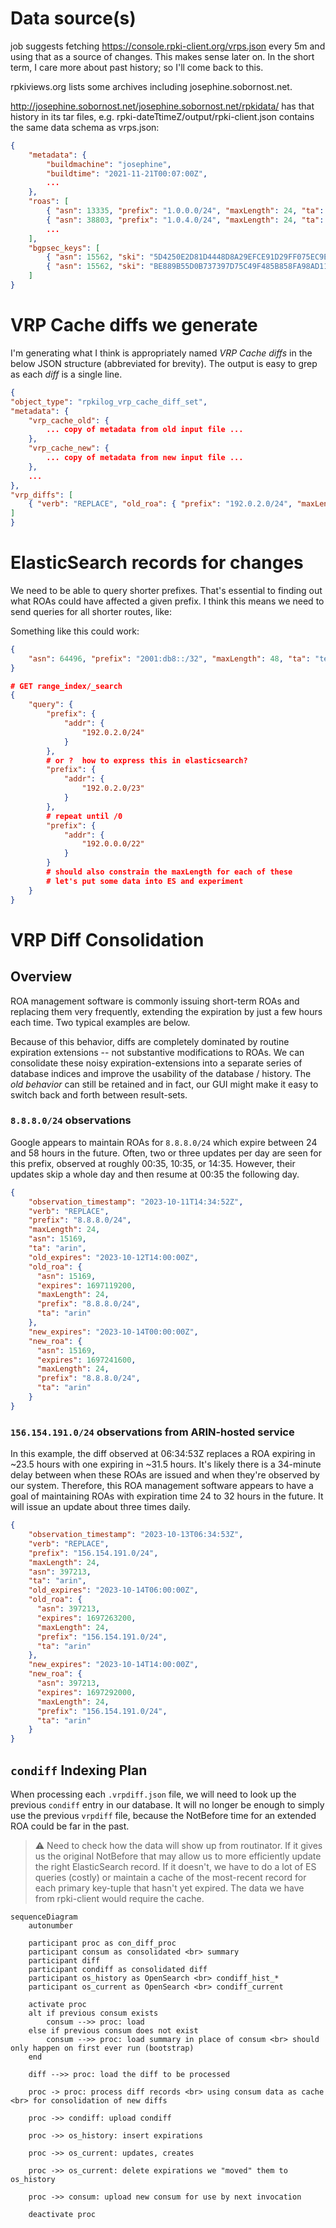 # Data source(s)

job suggests fetching https://console.rpki-client.org/vrps.json every 5m
and using that as a source of changes.  This makes sense later on.  In the
short term, I care more about past history; so I'll come back to this.

rpkiviews.org lists some archives including josephine.sobornost.net.

http://josephine.sobornost.net/josephine.sobornost.net/rpkidata/ has that
history in its tar files, e.g. rpki-dateTtimeZ/output/rpki-client.json
contains the same data schema as vrps.json:

```json
{
    "metadata": {
        "buildmachine": "josephine",
        "buildtime": "2021-11-21T00:07:00Z",
        ...
    },
    "roas": [
        { "asn": 13335, "prefix": "1.0.0.0/24", "maxLength": 24, "ta": "apnic", "expires": 1637590711 },
        { "asn": 38803, "prefix": "1.0.4.0/24", "maxLength": 24, "ta": "apnic", "expires": 1637584003 },
        ...
    ],
	"bgpsec_keys": [
		{ "asn": 15562, "ski": "5D4250E2D81D4448D8A29EFCE91D29FF075EC9E2", "pubkey": "MFkwEwYHKoZIzj0CAQYIKoZIzj0DAQcDQgAEgFcjQ/g//LAQerAH2Mpp+GucoDAGBbhIqD33wNPsXxnAGb+mtZ7XQrVO9DQ6UlAShtig5+QfEKpTtFgiqfiAFQ==", "ta": "ripe", "expires": 1668013479 },
		{ "asn": 15562, "ski": "BE889B55D0B737397D75C49F485B858FA98AD11F", "pubkey": "MFkwEwYHKoZIzj0CAQYIKoZIzj0DAQcDQgAE4FxJr0n2bux1uX1Evl+QWwZYvIadPjLuFX2mxqKuAGUhKnr7VLLDgrE++l9p5eH2kWTNVAN22FUU3db/RKpE2w==", "ta": "ripe", "expires": 1668013483 }
	]
}
```

# VRP Cache diffs we generate 

I'm generating what I think is appropriately named *VRP Cache diffs* in the
below JSON structure (abbreviated for brevity).  The output is easy to grep
as each *diff* is a single line.

```json
{
"object_type": "rpkilog_vrp_cache_diff_set",
"metadata": {
    "vrp_cache_old": {
        ... copy of metadata from old input file ...
    },
    "vrp_cache_new": {
        ... copy of metadata from new input file ...
    },
    ...
},
"vrp_diffs": [
    { "verb": "REPLACE", "old_roa": { "prefix": "192.0.2.0/24", "maxLength": 22, "asn": 64496, "expires": 1637509817, "ta": "test" }, "new_roa": { "prefix": "192.0.2.0/24", "maxLength": 24, "asn": 64496, "expires": 1637539219, "ta": "test" } },
]
}
```

# ElasticSearch records for changes

We need to be able to query shorter prefixes.  That's essential to finding out what ROAs could have
affected a given prefix.  I think this means we need to send queries for all shorter routes, like:

Something like this could work:
```json
{
    "asn": 64496, "prefix": "2001:db8::/32", "maxLength": 48, "ta": "test-rir", "expires": 12345
}
```

```json
# GET range_index/_search
{
    "query": {
        "prefix": {
            "addr": {
                "192.0.2.0/24"
            }
        },
        # or ?  how to express this in elasticsearch?
        "prefix": {
            "addr": {
                "192.0.2.0/23"
            }
        },
        # repeat until /0
        "prefix": {
            "addr": {
                "192.0.0.0/22"
            }
        }
        # should also constrain the maxLength for each of these
        # let's put some data into ES and experiment
    }
}
```

# VRP Diff Consolidation

## Overview

ROA management software is commonly issuing short-term ROAs and replacing them very frequently, extending
the expiration by just a few hours each time.  Two typical examples are below.

Because of this behavior, diffs are completely dominated by routine expiration extensions -- not substantive
modifications to ROAs.  We can consolidate these noisy expiration-extensions into a separate series of
database indices and improve the usability of the database / history.  The _old behavior_ can still be
retained and in fact, our GUI might make it easy to switch back and forth between result-sets.

### `8.8.8.0/24` observations

Google appears to maintain ROAs for `8.8.8.0/24` which expire between 24 and 58 hours in the future.
Often, two or three updates per day are seen for this prefix, observed at roughly 00:35, 10:35, or 14:35.
However, their updates skip a whole day and then resume at 00:35 the following day.

```json
{
    "observation_timestamp": "2023-10-11T14:34:52Z",
    "verb": "REPLACE",
    "prefix": "8.8.8.0/24",
    "maxLength": 24,
    "asn": 15169,
    "ta": "arin",
    "old_expires": "2023-10-12T14:00:00Z",
    "old_roa": {
      "asn": 15169,
      "expires": 1697119200,
      "maxLength": 24,
      "prefix": "8.8.8.0/24",
      "ta": "arin"
    },
    "new_expires": "2023-10-14T00:00:00Z",
    "new_roa": {
      "asn": 15169,
      "expires": 1697241600,
      "maxLength": 24,
      "prefix": "8.8.8.0/24",
      "ta": "arin"
    }
}
```

### `156.154.191.0/24` observations from ARIN-hosted service

In this example, the diff observed at 06:34:53Z replaces a ROA expiring in ~23.5 hours with one expiring
in ~31.5 hours.  It's likely there is a 34-minute delay between when these ROAs are issued and when they're
observed by our system.  Therefore, this ROA management software appears to have a goal of maintaining
ROAs with expiration time 24 to 32 hours in the future.  It will issue an update about three times daily.

```json
{
    "observation_timestamp": "2023-10-13T06:34:53Z",
    "verb": "REPLACE",
    "prefix": "156.154.191.0/24",
    "maxLength": 24,
    "asn": 397213,
    "ta": "arin",
    "old_expires": "2023-10-14T06:00:00Z",
    "old_roa": {
      "asn": 397213,
      "expires": 1697263200,
      "maxLength": 24,
      "prefix": "156.154.191.0/24",
      "ta": "arin"
    },
    "new_expires": "2023-10-14T14:00:00Z",
    "new_roa": {
      "asn": 397213,
      "expires": 1697292000,
      "maxLength": 24,
      "prefix": "156.154.191.0/24",
      "ta": "arin"
    }
}
```

## `condiff` Indexing Plan

When processing each `.vrpdiff.json` file, we will need to look up the previous `condiff` entry in our
database.  It will no longer be enough to simply  use the previous `vrpdiff` file, because the NotBefore 
time for an extended ROA could be far in the past.

> ⚠️ Need to check how the data will show up from routinator.  If it gives us the original NotBefore that
> may allow us to more efficiently update the right ElasticSearch record.  If it doesn't, we have to
> do a lot of ES queries (costly) or maintain a cache of the most-recent record for each primary key-tuple
> that hasn't yet expired.  The data we have from rpki-client would require the cache.

```mermaid
sequenceDiagram
    autonumber
    
    participant proc as con_diff_proc
    participant consum as consolidated <br> summary
    participant diff
    participant condiff as consolidated diff
    participant os_history as OpenSearch <br> condiff_hist_*
    participant os_current as OpenSearch <br> condiff_current

    activate proc
    alt if previous consum exists
        consum -->> proc: load
    else if previous consum does not exist
        consum -->> proc: load summary in place of consum <br> should only happen on first ever run (bootstrap)
    end

    diff -->> proc: load the diff to be processed
    
    proc -> proc: process diff records <br> using consum data as cache <br> for consolidation of new diffs

    proc ->> condiff: upload condiff

    proc ->> os_history: insert expirations

    proc ->> os_current: updates, creates
    
    proc ->> os_current: delete expirations we "moved" them to os_history

    proc ->> consum: upload new consum for use by next invocation

    deactivate proc
```
